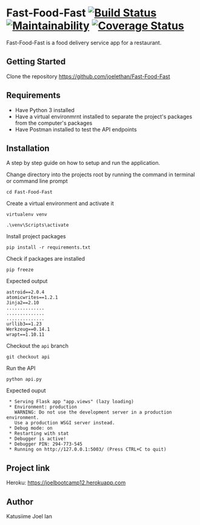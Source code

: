 # Fast-Food-Fast [![Build Status](https://travis-ci.org/joelethan/Fast-Food-Fast.svg?branch=api)](https://travis-ci.org/joelethan/Fast-Food-Fast) [![Maintainability](https://api.codeclimate.com/v1/badges/0d7befbf06875d2ca626/maintainability)](https://codeclimate.com/github/joelethan/Fast-Food-Fast/maintainability) [![Coverage Status](https://coveralls.io/repos/github/joelethan/Fast-Food-Fast/badge.svg?branch=api)](https://coveralls.io/github/joelethan/Fast-Food-Fast?branch=api)
Fast-Food-Fast is a food delivery service app for a restaurant.

## Getting Started

 Clone the repository https://github.com/joelethan/Fast-Food-Fast

## Requirements

- Have Python 3 installed
- Have a virtual environmrnt installed to separate the project's packages from the computer's packages
- Have Postman installed to test the API endpoints

## Installation
A step by step guide on how to setup and run the application. 

 Change directory into the projects root by running the command in terminal or command line prompt
```
cd Fast-Food-Fast
```

 Create a virtual environment and activate it
```
virtualenv venv
```
```
.\venv\Scripts\activate
```

 Install project packages
```
pip install -r requirements.txt
```

 Check if packages are installed
```
pip freeze
```

Expected output
```
astroid==2.0.4
atomicwrites==1.2.1
Jinja2==2.10
..............
..............
..............
urllib3==1.23
Werkzeug==0.14.1
wrapt==1.10.11
```

 Checkout the `api` branch
```
git checkout api
```

 Run the API
```
python api.py
```

 Expected ouput
```
 * Serving Flask app "app.views" (lazy loading)
 * Environment: production
   WARNING: Do not use the development server in a production environment.
   Use a production WSGI server instead.
 * Debug mode: on
 * Restarting with stat
 * Debugger is active!
 * Debugger PIN: 294-773-545
 * Running on http://127.0.0.1:5003/ (Press CTRL+C to quit)
```

## Project link
Heroku: https://joelbootcamp12.herokuapp.com

## Author

Katusiime Joel Ian
